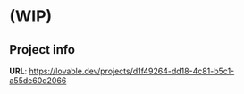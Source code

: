 # (WIP)

## Project info

**URL**: https://lovable.dev/projects/d1f49264-dd18-4c81-b5c1-a55de60d2066

